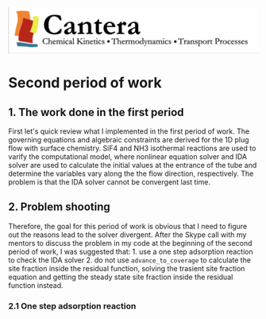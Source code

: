 ![alt text](https://github.com/yuj056/yuj056.github.io/blob/master/_posts/Screen%20Shot%202018-06-12%20at%2010.51.39%20AM.png)
# Second period of work
## 1. The work done in the first period
First let's quick review what I implemented in the first period of work. The governing equations and algebraic constraints are derived for the 1D plug flow with surface chemistry. SiF4 and NH3 isothermal reactions are used to varify the computational model, where nonlinear equation solver and IDA solver are used to calculate the initial values at the entrance of the tube and determine the variables vary along the the flow direction, respectively. The problem is that the IDA solver cannot be convergent last time.
## 2. Problem shooting
Therefore, the goal for this period of work is obvious that I need to figure out the reasons lead to the solver divergent. After the Skype call with my mentors to discuss the problem in my code at the beginning of the second period of work, I was suggested that: 1. use a one step adsorption reaction to check the IDA solver 2. do not use `advance_to_coverage` to calculate the site fraction inside the residual function, solving the trasient site fraction equation and getting the steady state site fraction inside the residual function instead. 
### 2.1 One step  adsorption reaction


